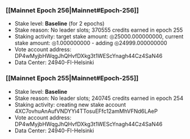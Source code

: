 ### [[Mainnet Epoch 256|Mainnet#Epoch-256]]
* Stake level: **Baseline** (for 2 epochs)
* Stake reason: No leader slots; 370555 credits earned in epoch 255
* Staking activity: target stake amount: ◎25000.000000000, current stake amount: ◎1.000000000 - adding ◎24999.000000000
* Vote account address: DP4wMyjbHWqgJhQHvfDXkg3t1WEScYnagh44Cz4SaN46
* Data Center: 24940-FI-Helsinki
### [[Mainnet Epoch 255|Mainnet#Epoch-255]]
* Stake level: **Baseline**
* Stake reason: No leader slots; 240745 credits earned in epoch 254
* Staking activity: creating new stake account 4XC7ovhuAnAufVNDYYi4TTosuEFfc12amMhVFNd6LAeP
* Vote account address: DP4wMyjbHWqgJhQHvfDXkg3t1WEScYnagh44Cz4SaN46
* Data Center: 24940-FI-Helsinki
